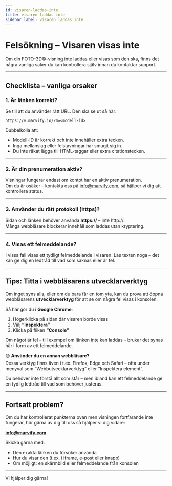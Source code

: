 ```yaml
---
id: visaren-laddas-inte
title: visaren laddas inte
sidebar_label: visaren laddas inte
---
```

# Felsökning – Visaren visas inte

Om din FOTO-3D©-visning inte laddas eller visas som den ska, finns det några vanliga saker du kan kontrollera själv innan du kontaktar support.

---

## Checklista – vanliga orsaker

### 1. **Är länken korrekt?**
Se till att du använder rätt URL. Den ska se ut så här:

```
https://v.marvify.io/?m=<modell-id>
```

Dubbelkolla att:
- Modell-ID är korrekt och inte innehåller extra tecken.
- Inga mellanslag eller felstavningar har smugit sig in.
- Du inte råkat lägga till HTML-taggar eller extra citationstecken.

---

### 2. **Är din prenumeration aktiv?**
Visningar fungerar endast om kontot har en aktiv prenumeration.  
Om du är osäker – kontakta oss på [info@marvify.com](mailto:info@marvify.com), så hjälper vi dig att kontrollera status.

---

### 3. **Använder du rätt protokoll (https)?**
Sidan och länken behöver använda **https://** – inte http://.  
Många webbläsare blockerar innehåll som laddas utan kryptering.

---

### 4. **Visas ett felmeddelande?**
I vissa fall visas ett tydligt felmeddelande i visaren. Läs texten noga – det kan ge dig en ledtråd till vad som saknas eller är fel.

---

## Tips: Titta i webbläsarens utvecklarverktyg

Om inget syns alls, eller om du bara får en tom yta, kan du prova att öppna webbläsarens **utvecklarverktyg** för att se om några fel visas i konsolen.

Så här gör du i **Google Chrome**:

1. Högerklicka på sidan där visaren borde visas
2. Välj **“Inspektera”**
3. Klicka på fliken **“Console”**

Om något är fel – till exempel om länken inte kan laddas – brukar det synas här i form av ett felmeddelande.

🟡 **Använder du en annan webbläsare?**  
Dessa verktyg finns även i t.ex. Firefox, Edge och Safari – ofta under menyval som “Webbutvecklarverktyg” eller “Inspektera element”.

Du behöver inte förstå allt som står – men ibland kan ett felmeddelande ge en tydlig ledtråd till vad som behöver justeras.

---

## Fortsatt problem?

Om du har kontrollerat punkterna ovan men visningen fortfarande inte fungerar, hör gärna av dig till oss så hjälper vi dig vidare:

**[info@marvify.com](mailto:info@marvify.com)**

Skicka gärna med:
- Den exakta länken du försöker använda
- Hur du visar den (t.ex. i iframe, e-post eller knapp)
- Om möjligt: en skärmbild eller felmeddelande från konsolen

---

Vi hjälper dig gärna!
